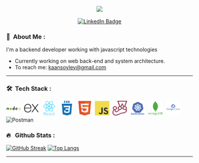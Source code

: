 
<p align="center"><img src="https://media.giphy.com/media/QNFhOolVeCzPQ2Mx85/giphy.gif" width="100"/></p>
<p align="center">
<a href="https://www.linkedin.com/in/rkaansoylev/"><img src="https://img.shields.io/badge/LinkedIn-blue?style=for-the-badge&logo=linkedin&logoColor=white" alt="LinkedIn Badge"></a>
</p>
<p align="center">
</p>


### :eyes:	 &nbsp;About Me :

I'm a backend developer working with javascript technologies

- Currently working on web back-end and system architecture.
- To reach me: kaansoylev@gmail.com

---
### 🛠 &nbsp;Tech Stack :

<p>
<img src="https://github.com/devicons/devicon/blob/master/icons/nodejs/nodejs-original-wordmark.svg" title="NodeJS" alt="NodeJS" width="40" height="40"/>&nbsp;
<img src="https://github.com/devicons/devicon/blob/master/icons/express/express-original.svg" title="ExpressJS" alt="ExpressJS" width="40" height="40"/>&nbsp;
<img src="https://github.com/devicons/devicon/blob/master/icons/react/react-original-wordmark.svg" title="React" alt="React" width="40" height="40"/>&nbsp;
<img src="https://github.com/devicons/devicon/blob/master/icons/css3/css3-plain-wordmark.svg"  title="CSS3" alt="CSS" width="40" height="40"/>&nbsp;
<img src="https://github.com/devicons/devicon/blob/master/icons/html5/html5-original.svg" title="HTML5" alt="HTML" width="40" height="40"/>&nbsp;
<img src="https://github.com/devicons/devicon/blob/master/icons/javascript/javascript-original.svg" title="JavaScript" alt="JavaScript" width="40" height="40"/>&nbsp;
<img src="https://github.com/devicons/devicon/blob/master/icons/jest/jest-plain.svg" title="Jest" alt="Jest" width="40" height="40"/>&nbsp;
<img src="https://github.com/devicons/devicon/blob/master/icons/kubernetes/kubernetes-plain-wordmark.svg" title="Kubernetes" alt="Kubernetes" width="40" height="40"/>&nbsp;
<img src="https://github.com/devicons/devicon/blob/master/icons/mongodb/mongodb-plain-wordmark.svg" title="MongoDB" alt="MongoDB" width="40" height="40"/>&nbsp;
 <img src="https://github.com/devicons/devicon/blob/master/icons/googlecloud/googlecloud-plain-wordmark.svg" title="GoogleCloud" alt="GoogleCloud" width="40" height="40"/>&nbsp;
<img src="https://www.vectorlogo.zone/logos/getpostman/getpostman-icon.svg" title="Postman"  alt="Postman" width="40" height="40"/>&nbsp;
</p>


### 🔥 &nbsp; Github Stats :
[![GitHub Streak](https://streak-stats.demolab.com?user=crispusn&theme=radical&hide_border=true)](https://git.io/streak-stats)
[![Top Langs](https://github-readme-stats.vercel.app/api/top-langs/?username=crispusn&layout=compact&theme=radical&hide_border=true)](https://github.com/crispusn/github-readme-stats)

---
<p align="center"><img src="https://komarev.com/ghpvc/?username=crispusn&style=flat-square&color=blue" alt=""></p>



